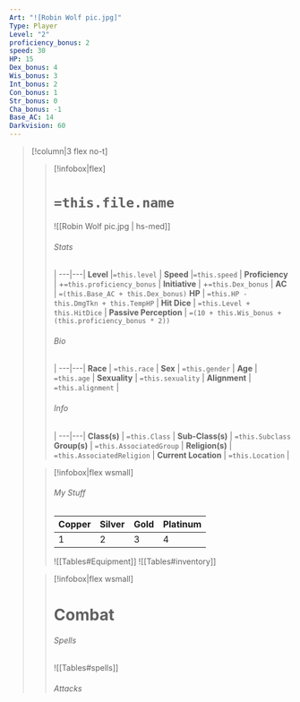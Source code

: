 ```yaml
---
Art: "![Robin Wolf pic.jpg]"
Type: Player
Level: "2"
proficiency_bonus: 2
speed: 30
HP: 15
Dex_bonus: 4
Wis_bonus: 3
Int_bonus: 2
Con_bonus: 1
Str_bonus: 0
Cha_bonus: -1
Base_AC: 14
Darkvision: 60
---
```


>[!column|3 flex no-t]
>> [!infobox|flex]
>> # `=this.file.name`
>> ![[Robin Wolf pic.jpg | hs-med]]
>> 
>> ###### Stats
>>  |
>> ---|---|
>> **Level** |`=this.level` |
>>  **Speed** |`=this.speed` |
>> **Proficiency** | +`=this.proficiency_bonus` |
>> **Initiative** | +`=this.Dex_bonus` |
>> **AC** | `=(this.Base_AC + this.Dex_bonus)`
>> **HP** | `=this.HP - this.DmgTkn + this.TempHP` |
>> **Hit Dice** | `=this.Level + this.HitDice`  |
>> **Passive Perception** | `=(10 + this.Wis_bonus + (this.proficiency_bonus * 2))`
>>  
>> ###### Bio
>>   |
>> ---|---|
>> **Race** | `=this.race` |
>> **Sex** | `=this.gender` |
>> **Age** | `=this.age` |
>> **Sexuality** | `=this.sexuality` |
>> **Alignment** | `=this.alignment` |
>> ###### Info
>>   |
>> ---|---|
>> **Class(s)** | `=this.Class` |
>> **Sub-Class(s)** | `=this.Subclass`
>> **Group(s)** | `=this.AssociatedGroup` |
>> **Religion(s)** | `=this.AssociatedReligion` |
>> **Current Location** | `=this.Location` |
>
>
> > [!infobox|flex wsmall]
>> ###### My Stuff
>> Copper | Silver | Gold | Platinum |
>> ---|---|---|---|
>> 1|2|3|4|
>> 
>> ![[Tables#Equipment]]
>> ![[Tables#inventory]]
>
>
>> [!infobox|flex wsmall]
>> # Combat
>> ###### Spells
>> ![[Tables#spells]]
>> ###### Attacks
>
>



